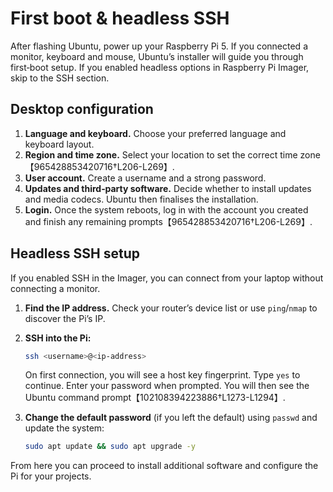 # First boot & headless SSH

After flashing Ubuntu, power up your Raspberry Pi 5.  If you connected
a monitor, keyboard and mouse, Ubuntu’s installer will guide you
through first‑boot setup.  If you enabled headless options in Raspberry
Pi Imager, skip to the SSH section.

## Desktop configuration

1. **Language and keyboard.**  Choose your preferred language and
   keyboard layout.
2. **Region and time zone.**  Select your location to set the correct
   time zone【965428853420716†L206-L269】.
3. **User account.**  Create a username and a strong password.
4. **Updates and third‑party software.**  Decide whether to install
   updates and media codecs.  Ubuntu then finalises the installation.
5. **Login.**  Once the system reboots, log in with the account you
   created and finish any remaining prompts【965428853420716†L206-L269】.

## Headless SSH setup

If you enabled SSH in the Imager, you can connect from your laptop
without connecting a monitor.

1. **Find the IP address.**  Check your router’s device list or use
   `ping`/`nmap` to discover the Pi’s IP.
2. **SSH into the Pi:**

   ```bash
   ssh <username>@<ip-address>
   ```

   On first connection, you will see a host key fingerprint.  Type
   `yes` to continue.  Enter your password when prompted.  You will
   then see the Ubuntu command prompt【102108394223886†L1273-L1294】.

3. **Change the default password** (if you left the default) using
   `passwd` and update the system:

   ```bash
   sudo apt update && sudo apt upgrade -y
   ```

From here you can proceed to install additional software and configure
the Pi for your projects.